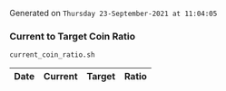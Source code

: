 Generated on `Thursday 23-September-2021 at 11:04:05`

### Current to Target Coin Ratio
`current_coin_ratio.sh`

Date|Current|Target|Ratio
---|---|---|---
